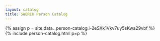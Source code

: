 ```yaml
---
layout: catalog
title: SWERIK Person Catalog
---
```

{% assign p = site.data._person-catalog.i-2eSXk1Vkv7uy5sKwa29vbf %}
{% include person-catalog.html p=p %}

